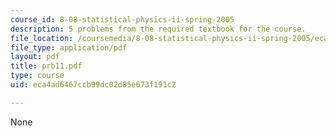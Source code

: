 ```yaml
---
course_id: 8-08-statistical-physics-ii-spring-2005
description: 5 problems from the required textbook for the course.
file_location: /coursemedia/8-08-statistical-physics-ii-spring-2005/eca4ad6467ccb99dc02d85e673f191c2_prb11.pdf
file_type: application/pdf
layout: pdf
title: prb11.pdf
type: course
uid: eca4ad6467ccb99dc02d85e673f191c2

---
```

None
